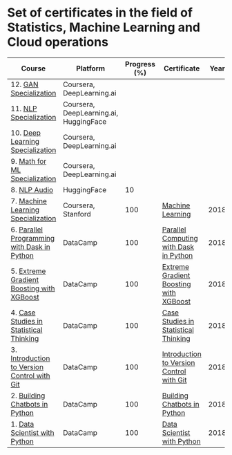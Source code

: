 # Set of certificates in the field of Statistics, Machine Learning and Cloud operations


| Course | Platform | Progress (%) | Certificate | Year |
| --- | --- | --- | --- | --- |
| 12. [GAN Specialization](https://www.coursera.org/specializations/generative-adversarial-networks-gans) | Coursera, DeepLearning.ai | | |
| 11. [NLP Specialization](https://www.coursera.org/specializations/natural-language-processing) | Coursera, DeepLearning.ai, HuggingFace | | |
| 10. [Deep Learning Specialization](https://www.coursera.org/specializations/deep-learning) | Coursera, DeepLearning.ai | | |
| 9. [Math for ML Specialization](https://www.coursera.org/specializations/mathematics-for-machine-learning-and-data-science) | Coursera, DeepLearning.ai | | |
| 8. [NLP Audio](https://huggingface.co/learn/audio-course/chapter0/introduction) | HuggingFace | 10 | | |
| 7. [Machine Learning Specialization](https://www.coursera.org/specializations/machine-learning-introduction) | Coursera, Stanford | 100 | [Machine Learning](https://coursera.org/share/06412eeb77e5dd97df9c932b507a0087) | 2018 |
| 6. [Parallel Programming with Dask in Python](https://www.datacamp.com/courses/parallel-programming-with-dask-in-python) | DataCamp | 100 | [Parallel Computing with Dask in Python](https://www.datacamp.com/statement-of-accomplishment/course/f1a138e29a11f86ad477d575bac3297c9393c036) | 2018 |
| 5. [Extreme Gradient Boosting with XGBoost](https://www.datacamp.com/courses/extreme-gradient-boosting-with-xgboost) | DataCamp | 100 | [Extreme Gradient Boosting with XGBoost](https://www.datacamp.com/statement-of-accomplishment/course/923819f3059b11e72149581b290e13e8d92aa57d) | 2018 |
| 4. [Case Studies in Statistical Thinking](https://www.datacamp.com/courses/case-studies-in-statistical-thinking) | DataCamp | 100 | [Case Studies in Statistical Thinking](https://www.datacamp.com/statement-of-accomplishment/course/ff7d88b9c88900c37bf58b5bc792d94fe5f632e5) | 2018 |
| 3. [Introduction to Version Control with Git](https://www.datacamp.com/courses/introduction-to-version-control-with-git) | DataCamp | 100 | [Introduction to Version Control with Git](https://www.datacamp.com/statement-of-accomplishment/course/bcaaf2c0a17508a1dc4f98d0df796d9311d2daee) | 2018 |
| 2. [Building Chatbots in Python](https://www.datacamp.com/courses/building-chatbots-in-python) | DataCamp | 100 | [Building Chatbots in Python](https://www.datacamp.com/statement-of-accomplishment/course/0b360081ba58eb3be6f8e47bf5f881a5e9b377ec) | 2018 |
| 1. [Data Scientist with Python](https://www.datacamp.com/certification/data-scientist) | DataCamp | 100 | [Data Scientist with Python](https://www.datacamp.com/statement-of-accomplishment/track/0742a26184de19d2271a6a9a4cfec2fc39b6284b) | 2018 |
